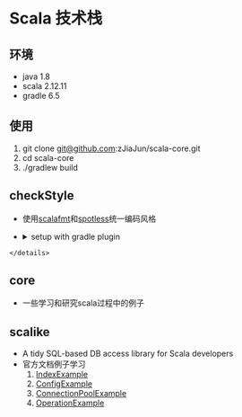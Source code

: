 # Scala 技术栈

## 环境
  * java 1.8
  * scala 2.12.11
  * gradle 6.5
  
## 使用
  1. git clone git@github.com:zJiaJun/scala-core.git
  2. cd scala-core
  3. ./gradlew build
  
## checkStyle
   * 使用[scalafmt](https://scalameta.org/scalafmt/)和[spotless](https://github.com/diffplug/spotless/tree/main/plugin-gradle#scalafmt)统一编码风格
   
   * <details><summary>setup with gradle plugin</summary>
   
        ```scala
        buildscript {
        dependencies {
            classpath "com.diffplug.spotless:spotless-plugin-gradle:$versions.spotlessPlugin"
        }
        }
        
        apply plugin: "com.diffplug.gradle.spotless"
        spotless {
        scala {
            target '**/*.scala'
            scalafmt("$versions.scalafmt").configFile('checkstyle/.scalafmt.conf')
        }
        }
        ```
        
        ```scala
        spotlessPlugin.version = 3.28.1
        scalafmt.version = 1.5.1
        具体请看build.gradle和dependencies.gradle
        ```
    </details>

    
## core
  * 一些学习和研究scala过程中的例子
  
## scalike
  * A tidy SQL-based DB access library for Scala developers
  * 官方文档例子学习
    1. [IndexExample](https://github.com/zjiajun/scala-core/blob/master/scalike/src/main/scala/com/github/zjiajun/scalike/IndexExample.scala)
    2. [ConfigExample](https://github.com/zjiajun/scala-core/blob/master/scalike/src/main/scala/com/github/zjiajun/scalike/ConfigExample.scala)
    3. [ConnectionPoolExample](https://github.com/zjiajun/scala-core/blob/master/scalike/src/main/scala/com/github/zjiajun/scalike/ConnectionPoolExample.scala)
    4. [OperationExample](https://github.com/zjiajun/scala-core/blob/master/scalike/src/main/scala/com/github/zjiajun/scalike/OperationExample.scala)